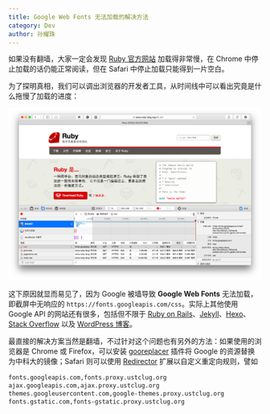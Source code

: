 ```yaml
---
title: Google Web Fonts 无法加载的解决方法
category: Dev
author: 孙耀珠
---
```


如果没有翻墙，大家一定会发现 [Ruby 官方网站](https://www.ruby-lang.org/) 加载得非常慢，在 Chrome 中停止加载的话仍能正常阅读，但在 Safari 中停止加载只能得到一片空白。

为了探明真相，我们可以调出浏览器的开发者工具，从时间线中可以看出究竟是什么拖慢了加载的进度：

![屏幕快照](/images/ruby-official-website.png)

<!--more-->

这下原因就显而易见了，因为 Google 被墙导致 **Google Web Fonts** 无法加载，即截屏中无响应的 `https://fonts.googleapis.com/css`。实际上其他使用 Google API 的网站还有很多，包括但不限于 [Ruby on Rails](http://rubyonrails.org/)、[Jekyll](http://jekyllrb.com/)、[Hexo](http://hexo.io/)、[Stack Overflow](https://stackoverflow.com/) 以及 [WordPress 博客](https://wordpress.org/plugins/disable-google-fonts/)。

最直接的解决方案当然是翻墙，不过针对这个问题也有另外的方法：如果使用的浏览器是 Chrome 或 Firefox，可以安装 [gooreplacer](http://liujiacai.net/gooreplacer/) 插件将 Google 的资源替换为中科大的镜像；Safari 则可以使用 [Redirector](http://lanceli.github.io/redirector/) 扩展以自定义重定向规则，譬如

```
fonts.googleapis.com,fonts.proxy.ustclug.org
ajax.googleapis.com,ajax.proxy.ustclug.org
themes.googleusercontent.com,google-themes.proxy.ustclug.org
fonts.gstatic.com,fonts-gstatic.proxy.ustclug.org
```

